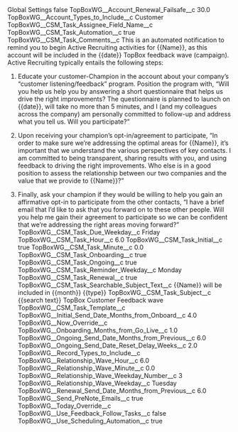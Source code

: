 <?xml version="1.0" encoding="UTF-8"?>
<CustomMetadata xmlns="http://soap.sforce.com/2006/04/metadata" xmlns:xsi="http://www.w3.org/2001/XMLSchema-instance" xmlns:xsd="http://www.w3.org/2001/XMLSchema">
    <label>Global Settings</label>
    <protected>false</protected>
    <values>
        <field>TopBoxWG__Account_Renewal_Failsafe__c</field>
        <value xsi:type="xsd:double">30.0</value>
    </values>
    <values>
        <field>TopBoxWG__Account_Types_to_Include__c</field>
        <value xsi:type="xsd:string">Customer</value>
    </values>
    <values>
        <field>TopBoxWG__CSM_Task_Assignee_Field_Name__c</field>
        <value xsi:nil="true"/>
    </values>
    <values>
        <field>TopBoxWG__CSM_Task_Automation__c</field>
        <value xsi:type="xsd:boolean">true</value>
    </values>
    <values>
        <field>TopBoxWG__CSM_Task_Comments__c</field>
        <value xsi:type="xsd:string">This is an automated notification to remind you to begin Active Recruiting activities for {{Name}}, as this account will be included in the {{date}} TopBox feedback wave (campaign). Active Recruiting typically entails the following steps:

  1)  Educate your customer-Champion in the account about your company’s “customer listening/feedback” program. Position the program with, “Will you help us help you by answering a short questionnaire that helps us drive the right improvements?  The questionnaire is planned to launch on {{date}}, will take no more than 5 minutes, and I (and my colleagues across the company) am personally committed to follow-up and address what you tell us.  Will you participate?”

  2)  Upon receiving your champion’s opt-in/agreement to participate, “In order to make sure we’re addressing the optimal areas for {{Name}}, it’s important that we understand the various perspectives of key contacts. I am committed to being transparent, sharing results with you, and using feedback to driving the right improvements.   Who else is in a good position to assess the relationship between our two companies and the value that we provide to {{Name}}?”

  3)  Finally, ask your champion if they would be willing to help you gain an affirmative opt-in to participate from the other contacts, “I have a brief email that I’d like to ask that you forward on to these other people.  Will you help me gain their agreement to participate so we can be confident that we’re addressing the right areas moving forward?”</value>
    </values>
    <values>
        <field>TopBoxWG__CSM_Task_Due_Weekday__c</field>
        <value xsi:type="xsd:string">Friday</value>
    </values>
    <values>
        <field>TopBoxWG__CSM_Task_Hour__c</field>
        <value xsi:type="xsd:double">6.0</value>
    </values>
    <values>
        <field>TopBoxWG__CSM_Task_Initial__c</field>
        <value xsi:type="xsd:boolean">true</value>
    </values>
    <values>
        <field>TopBoxWG__CSM_Task_Minute__c</field>
        <value xsi:type="xsd:double">0.0</value>
    </values>
    <values>
        <field>TopBoxWG__CSM_Task_Onboarding__c</field>
        <value xsi:type="xsd:boolean">true</value>
    </values>
    <values>
        <field>TopBoxWG__CSM_Task_Ongoing__c</field>
        <value xsi:type="xsd:boolean">true</value>
    </values>
    <values>
        <field>TopBoxWG__CSM_Task_Reminder_Weekday__c</field>
        <value xsi:type="xsd:string">Monday</value>
    </values>
    <values>
        <field>TopBoxWG__CSM_Task_Renewal__c</field>
        <value xsi:type="xsd:boolean">true</value>
    </values>
    <values>
        <field>TopBoxWG__CSM_Task_Searchable_Subject_Text__c</field>
        <value xsi:type="xsd:string">{{Name}} will be included in {{month}} {{type}}</value>
    </values>
    <values>
        <field>TopBoxWG__CSM_Task_Subject__c</field>
        <value xsi:type="xsd:string">{{search text}} TopBox Customer Feedback wave</value>
    </values>
    <values>
        <field>TopBoxWG__CSM_Task_Template__c</field>
        <value xsi:nil="true"/>
    </values>
    <values>
        <field>TopBoxWG__Initial_Send_Date_Months_from_Onboard__c</field>
        <value xsi:type="xsd:double">4.0</value>
    </values>
    <values>
        <field>TopBoxWG__Now_Override__c</field>
        <value xsi:nil="true"/>
    </values>
    <values>
        <field>TopBoxWG__Onboarding_Months_from_Go_Live__c</field>
        <value xsi:type="xsd:double">1.0</value>
    </values>
    <values>
        <field>TopBoxWG__Ongoing_Send_Date_Months_from_Previous__c</field>
        <value xsi:type="xsd:double">6.0</value>
    </values>
    <values>
        <field>TopBoxWG__Ongoing_Send_Date_Reset_Delay_Weeks__c</field>
        <value xsi:type="xsd:double">2.0</value>
    </values>
    <values>
        <field>TopBoxWG__Record_Types_to_Include__c</field>
        <value xsi:nil="true"/>
    </values>
    <values>
        <field>TopBoxWG__Relationship_Wave_Hour__c</field>
        <value xsi:type="xsd:double">6.0</value>
    </values>
    <values>
        <field>TopBoxWG__Relationship_Wave_Minute__c</field>
        <value xsi:type="xsd:double">0.0</value>
    </values>
    <values>
        <field>TopBoxWG__Relationship_Wave_Weekday_Number__c</field>
        <value xsi:type="xsd:string">3</value>
    </values>
    <values>
        <field>TopBoxWG__Relationship_Wave_Weekday__c</field>
        <value xsi:type="xsd:string">Tuesday</value>
    </values>
    <values>
        <field>TopBoxWG__Renewal_Send_Date_Months_from_Previous__c</field>
        <value xsi:type="xsd:double">6.0</value>
    </values>
    <values>
        <field>TopBoxWG__Send_PreNote_Emails__c</field>
        <value xsi:type="xsd:boolean">true</value>
    </values>
    <values>
        <field>TopBoxWG__Today_Override__c</field>
        <value xsi:nil="true"/>
    </values>
    <values>
        <field>TopBoxWG__Use_Feedback_Follow_Tasks__c</field>
        <value xsi:type="xsd:boolean">false</value>
    </values>
    <values>
        <field>TopBoxWG__Use_Scheduling_Automation__c</field>
        <value xsi:type="xsd:boolean">true</value>
    </values>
</CustomMetadata>
